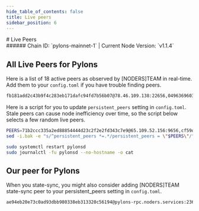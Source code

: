 ```yaml
---
hide_table_of_contents: false
title: Live peers
sidebar_position: 6
---
```


<div class="h1-with-icon icon-pylons">
# Live Peers
</div>
###### Chain ID: `pylons-mainnet-1` | Current Node Version: `v1.1.4`

## All Live Peers for Pylons
Here is a list of 18 active peers as observed by [NODERS]TEAM in real-time. Add them to your `config.toml` if you have trouble finding peers.

```bash
fb181add2c43b9f4c283eb171dafc94fd7b56b07@78.46.109.138:22656,0496369603c974b14c612f4bdaf63c671340a108@109.205.182.224:37656,030e6a01aef8913bcee33b957e9204986203bc81@135.125.4.73:46656,f107788139a878c013e9cf580f3747961e92cfde@95.216.92.229:26656,f70362641526cdc1036240c53e50f3aacd31abb2@195.3.220.169:26636,e536c69a1ea332c8242a4178cf4f1a125bf08ee8@65.108.200.61:11224,d2e4037ef5cdf9c13cda663bdc238bf8822e9e81@65.108.129.239:26656,cf59d7fb9154e77203a7f8b8126a8aedd0f181f8@65.108.135.211:46656,57f67656b255c663e8307855ee8e1611845a2e5f@176.9.92.135:60856,3c3dd9b334bcc9b6edaee345ff1b62be65b803e0@148.113.162.234:26656,88842d9e1b2e95cdd95227ae6d952b0fa6290737@84.16.241.18:29656,988d088c61a7cbf458304971ebb0d5cd1d6c08d0@142.132.156.99:20256,eafc1b2004058dbba696ca82ddafae19831e1817@89.116.27.24:27156,dcd20401417eabeec46297be26c93e2e0b3f029d@5.161.229.9:26656,e55c36e7ce120599701b14532c864bec57d4477b@161.97.132.66:26656,71b2ccc335a2ed88854444d23c2f2e2fd343c7e9@65.109.52.156:9656,73a9b52cab5e2132c8b685918b6daa4a658477cc@65.109.71.35:28656,e9e64412c3d43de4f2e5f7a3e9289b4190e4ed78@88.198.32.17:33656
```

Here is a script for you to update `persistent_peers` setting in `config.toml`. Stale peers can cause node inefficiency over time, so the script below selects a few random live peers.

```bash
PEERS=71b2ccc335a2ed88854444d23c2f2e2fd343c7e9@65.109.52.156:9656,cf59d7fb9154e77203a7f8b8126a8aedd0f181f8@65.108.135.211:46656,030e6a01aef8913bcee33b957e9204986203bc81@135.125.4.73:46656,f70362641526cdc1036240c53e50f3aacd31abb2@195.3.220.169:26636,e536c69a1ea332c8242a4178cf4f1a125bf08ee8@65.108.200.61:11224
sed -i.bak -e "s/^persistent_peers *=.*/persistent_peers = \"$PEERS\"/" ~/.pylonsd/config/config.toml

sudo systemctl restart pylonsd
sudo journalctl -fu pylonsd --no-hostname -o cat
```

## Our peer for Pylons
When you state-sync, you might also consider adding [NODERS]TEAM state-sync peer to your persistent_peers setting in `config.toml`.

```bash
ae94eb20e73c0ad93dbb980338eb313320c56194@pylons-rpc.noders.services:23656
```
